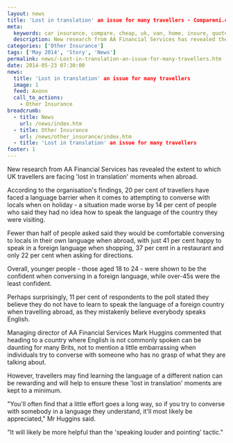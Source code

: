 ```yaml
---
layout: news
title: 'Lost in translation' an issue for many travellers - Compareni.com
meta:
  keywords: car insurance, compare, cheap, uk, van, home, insure, quotes, online, comparison, bike, loans, life
  description: New research from AA Financial Services has revealed the extent to which UK travellers are facing &#39;lost in translation&#39; moments when abroad
categories: ['Other Insurance']
tags: ['May 2014', 'Story', 'News']
permalink: news/-Lost-in-translation-an-issue-for-many-travellers.htm
date: 2014-05-23 07:30:00
news:
  title: 'Lost in translation' an issue for many travellers
  image: 1
  feed: Axonn
  call_to_actions:
    - Other Insurance
breadcrumb:
  - title: News
    url: /news/index.htm
  - title: Other Insurance
    url: /news/other_insurance/index.htm
  - title: 'Lost in translation' an issue for many travellers
footer: 1
---
```


New research from AA Financial Services has revealed the extent to which UK travellers are facing &#39;lost in translation&#39; moments when abroad.

According to the organisation&#39;s findings, 20 per cent of travellers have faced a language barrier when it comes to attempting to converse with locals when on holiday - a situation made worse by 14 per cent of people who said they had no idea how to speak the language of the country they were visiting.

Fewer than half of people asked said they would be comfortable conversing to locals in their own language when abroad, with just 41 per cent happy to speak in a foreign language when shopping, 37 per cent in a restaurant and only 22 per cent when asking for directions.

Overall, younger people - those aged 18 to 24 - were shown to be the confident when conversing in a foreign language, while over-45s were the least confident.

Perhaps surprisingly, 11 per cent of respondents to the poll stated they believe they do not have to learn to speak the language of a foreign country when travelling abroad, as they mistakenly believe everybody speaks English.

Managing director of AA&nbsp;Financial Services Mark Huggins commented that heading to a country where English is not commonly spoken can be daunting for many Brits, not to mention a little embarrassing when individuals try to converse with someone who has no grasp of what they are talking about.

However, travellers may find learning the language of a different nation can be rewarding and will help to ensure these &#39;lost in translation&#39; moments are kept to a minimum.

&quot;You&#39;ll often find that a little effort goes a long way, so if you try to converse with somebody in a language they understand, it&#39;ll most likely be appreciated,&quot; Mr Huggins said.

&quot;It will likely be more helpful than the &#39;speaking louder and pointing&#39; tactic.&quot;
